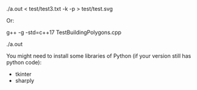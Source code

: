 ./a.out < test/test3.txt -k -p > test/test.svg

Or:

g++ -g -std=c++17 TestBuildingPolygons.cpp

./a.out

You might need to install some libraries of Python (if your version still has python code):
+ tkinter
+ sharply
